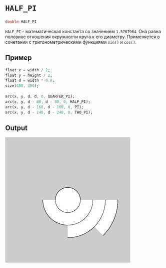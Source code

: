 # `HALF_PI`

```dart
double HALF_PI
```

`HALF_PI` - математическая константа со значением `1.5707964`. Она равна половине отношения окружности круга к его диаметру. Применяется в сочетании с тригонометрическими функциями `sin()` и `cos()`.

## Пример

```dart
float x = width / 2;
float y = height / 2;
float d = width * 0.8;
size(400, 400);

arc(x, y, d, d, 0, QUARTER_PI); 
arc(x, y, d - 80, d - 80, 0, HALF_PI); 
arc(x, y, d - 160, d - 160, 0, PI); 
arc(x, y, d - 240, d - 240, 0, TWO_PI); 
```

## Output

<img src="./_images/half_pi_1.png" width="400" height="400" />
